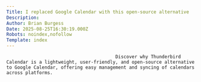 ```yaml
---
Title: I replaced Google Calendar with this open-source alternative
Description: 
Author: Brian Burgess
Date: 2025-08-25T16:30:19.000Z
Robots: noindex,nofollow
Template: index
---
```


                                            Discover why Thunderbird Calendar is a lightweight, user-friendly, and open-source alternative to Google Calendar, offering easy management and syncing of calendars across platforms.
                                        
